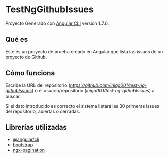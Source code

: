 # TestNgGithubIssues

Proyecto Generado con [Angular CLI](https://github.com/angular/angular-cli) version 1.7.0.

## Qué es

Este es un proyecto de prueba creado en Angular que lista las issues de un proyecto de Github.

## Cómo funciona

Escribe la URL del repositorio (_https://github.com/inigo001/test-ng-githubIssues_) o el usuario/repositorio (_inigo001/test-ng-githubIssues_) a buscar.  

Si el dato introducido es correcto el sistema listará las 30 primeras issues del repositorio, abiertas o cerradas.

## Librerías utilizadas

* [@angular/cli](https://www.npmjs.com/package/@angular/cli)
* [bootstrap](https://www.npmjs.com/package/bootstrap)
* [ngx-pagination](https://www.npmjs.com/package/ngx-pagination)
